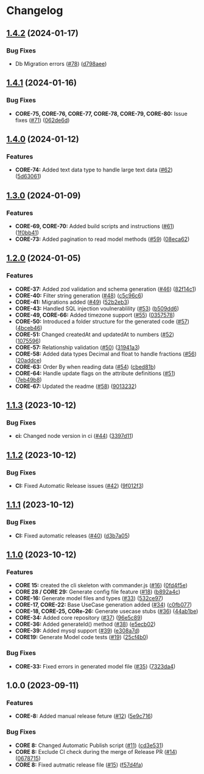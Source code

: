 # Changelog

## [1.4.2](https://github.com/Shanaka11/FTD_Core/compare/v1.4.1...v1.4.2) (2024-01-17)


### Bug Fixes

* Db Migration errors ([#78](https://github.com/Shanaka11/FTD_Core/issues/78)) ([d798aee](https://github.com/Shanaka11/FTD_Core/commit/d798aeebb19e7fbe4cbfbebe2ab7fb9342527995))

## [1.4.1](https://github.com/Shanaka11/FTD_Core/compare/v1.4.0...v1.4.1) (2024-01-16)


### Bug Fixes

* **CORE-75, CORE-76, CORE-77, CORE-78, CORE-79, CORE-80:** Issue fixes ([#71](https://github.com/Shanaka11/FTD_Core/issues/71)) ([062de6d](https://github.com/Shanaka11/FTD_Core/commit/062de6db21aaa6a460fa3e69966571f96f181c08))

## [1.4.0](https://github.com/Shanaka11/FTD_Core/compare/v1.3.0...v1.4.0) (2024-01-12)


### Features

* **CORE-74:** Added text data type to handle large text data ([#62](https://github.com/Shanaka11/FTD_Core/issues/62)) ([5d63061](https://github.com/Shanaka11/FTD_Core/commit/5d63061925b697ab6e9e4daf0ba60c808b5cdd6e))

## [1.3.0](https://github.com/Shanaka11/FTD_Core/compare/v1.2.0...v1.3.0) (2024-01-09)


### Features

* **CORE-69, CORE-70:** Added build scripts and instructions ([#61](https://github.com/Shanaka11/FTD_Core/issues/61)) ([1f0bb41](https://github.com/Shanaka11/FTD_Core/commit/1f0bb410191c351b0fd81d2b424e2c1678edd5d5))
* **CORE-73:** Added pagination to read model methods ([#59](https://github.com/Shanaka11/FTD_Core/issues/59)) ([08eca62](https://github.com/Shanaka11/FTD_Core/commit/08eca622f43bb9f0992083ac9f666bb861bf7069))

## [1.2.0](https://github.com/Shanaka11/FTD_Core/compare/v1.1.3...v1.2.0) (2024-01-05)


### Features

* **CORE-37:** Added zod validation and schema generation ([#46](https://github.com/Shanaka11/FTD_Core/issues/46)) ([82f14c1](https://github.com/Shanaka11/FTD_Core/commit/82f14c167d07b7d701de7bc0e47fcb72055324fe))
* **CORE-40:** Filter string generation ([#48](https://github.com/Shanaka11/FTD_Core/issues/48)) ([c5c96c6](https://github.com/Shanaka11/FTD_Core/commit/c5c96c62e66529659bdc9b4c976b0fedbaf7a944))
* **CORE-41:** Migrations added ([#49](https://github.com/Shanaka11/FTD_Core/issues/49)) ([52b2eb3](https://github.com/Shanaka11/FTD_Core/commit/52b2eb38323ba57979b8116790907db745a87241))
* **CORE-43:** Handled SQL injection voulnerablility ([#53](https://github.com/Shanaka11/FTD_Core/issues/53)) ([b509dd6](https://github.com/Shanaka11/FTD_Core/commit/b509dd62658783ec73bbd56e63ea56954bd6a19a))
* **CORE-49, CORE-66:** Added timezone support ([#55](https://github.com/Shanaka11/FTD_Core/issues/55)) ([0357578](https://github.com/Shanaka11/FTD_Core/commit/03575781d6c43d43ef146b68d733974d85eb76b2))
* **CORE-50:** Introduced a folder structure for the generated code ([#57](https://github.com/Shanaka11/FTD_Core/issues/57)) ([4bceb46](https://github.com/Shanaka11/FTD_Core/commit/4bceb4612664586b8b1b214727c31e531f54b98d))
* **CORE-51:** Changed createdAt and updatedAt to numbers ([#52](https://github.com/Shanaka11/FTD_Core/issues/52)) ([1075596](https://github.com/Shanaka11/FTD_Core/commit/1075596abadc0a5b767cce7feb5d5bc58790949f))
* **CORE-57:** Relationship validation ([#50](https://github.com/Shanaka11/FTD_Core/issues/50)) ([31941a3](https://github.com/Shanaka11/FTD_Core/commit/31941a3672a1af02d01ef3a3c70253dda5fa17dc))
* **CORE-58:** Added data types Decimal and float to handle fractions ([#56](https://github.com/Shanaka11/FTD_Core/issues/56)) ([20addce](https://github.com/Shanaka11/FTD_Core/commit/20addceff0ea5804574d3b903c522429910285af))
* **CORE-63:** Order By when reading data ([#54](https://github.com/Shanaka11/FTD_Core/issues/54)) ([cbed81b](https://github.com/Shanaka11/FTD_Core/commit/cbed81b095791e530952b09912ed15087b464929))
* **CORE-64:** Handle update flags on the attribute definitions ([#51](https://github.com/Shanaka11/FTD_Core/issues/51)) ([7eb49b8](https://github.com/Shanaka11/FTD_Core/commit/7eb49b8c9b61c8ffa19d3fbf77ad02cace2dae80))
* **CORE-67:** Updated the readme ([#58](https://github.com/Shanaka11/FTD_Core/issues/58)) ([9013232](https://github.com/Shanaka11/FTD_Core/commit/90132329b034fe8af300e1ae805e8f89ed7ca249))

## [1.1.3](https://github.com/Shanaka11/FTD_Core/compare/v1.1.2...v1.1.3) (2023-10-12)


### Bug Fixes

* **ci:** Changed node version in ci ([#44](https://github.com/Shanaka11/FTD_Core/issues/44)) ([3397d11](https://github.com/Shanaka11/FTD_Core/commit/3397d114db7d1f61fc6314b97f40f2a6c17e3f6f))

## [1.1.2](https://github.com/Shanaka11/FTD_Core/compare/v1.1.1...v1.1.2) (2023-10-12)


### Bug Fixes

* **CI:** Fixed Automatic Release issues ([#42](https://github.com/Shanaka11/FTD_Core/issues/42)) ([9f012f3](https://github.com/Shanaka11/FTD_Core/commit/9f012f381a87df923c89af8b661a98d5a5c28fe2))

## [1.1.1](https://github.com/Shanaka11/FTD_Core/compare/v1.1.0...v1.1.1) (2023-10-12)


### Bug Fixes

* **CI:** Fixed automatic releases ([#40](https://github.com/Shanaka11/FTD_Core/issues/40)) ([d3b7a05](https://github.com/Shanaka11/FTD_Core/commit/d3b7a05be49f2922ed92c1c5af22a4eb7cdbd956))

## [1.1.0](https://github.com/Shanaka11/FTD_Core/compare/v1.0.0...v1.1.0) (2023-10-12)


### Features

* **CORE 15:** created the cli skeleton with commander.js ([#16](https://github.com/Shanaka11/FTD_Core/issues/16)) ([0fd4f5e](https://github.com/Shanaka11/FTD_Core/commit/0fd4f5eaf306eea4b845fa4a4f4399d4291bafe1))
* **CORE 28 / CORE 29:** Generate config file feature ([#18](https://github.com/Shanaka11/FTD_Core/issues/18)) ([b892a4c](https://github.com/Shanaka11/FTD_Core/commit/b892a4c0d3f7da619351ebffdfdcefdb76f87214))
* **CORE-16:** Generate model files and types ([#33](https://github.com/Shanaka11/FTD_Core/issues/33)) ([532ce97](https://github.com/Shanaka11/FTD_Core/commit/532ce97720d403988dfbbf96607f7c3e48c6bb9f))
* **CORE-17, CORE-22:** Base UseCase generation added ([#34](https://github.com/Shanaka11/FTD_Core/issues/34)) ([c0fb077](https://github.com/Shanaka11/FTD_Core/commit/c0fb077150a0fb22a70a2c4ddc7ba0d8f58397e0))
* **CORE-18, CORE-25, CORe-26:** Generate usecase stubs ([#36](https://github.com/Shanaka11/FTD_Core/issues/36)) ([44ab1be](https://github.com/Shanaka11/FTD_Core/commit/44ab1becf8c0547e8e09424d939ced9ae503b6b2))
* **CORE-34:** Added core repository ([#37](https://github.com/Shanaka11/FTD_Core/issues/37)) ([96e5c89](https://github.com/Shanaka11/FTD_Core/commit/96e5c892573170b7fbf9c7f0e545ed183e45ef51))
* **CORE-36:** Added generateId() method ([#38](https://github.com/Shanaka11/FTD_Core/issues/38)) ([e5ecb02](https://github.com/Shanaka11/FTD_Core/commit/e5ecb02124adbf1e0308cfe0ccef7fbee8c80cea))
* **CORE-39:** Added mysql support ([#39](https://github.com/Shanaka11/FTD_Core/issues/39)) ([e308a7d](https://github.com/Shanaka11/FTD_Core/commit/e308a7de95d69da41b52550b0ff13fded9dbd770))
* **CORE19:** Generate Model code tests ([#19](https://github.com/Shanaka11/FTD_Core/issues/19)) ([25cf4b0](https://github.com/Shanaka11/FTD_Core/commit/25cf4b05e8c5a9516fe141e99201d99f98e9a8cd))


### Bug Fixes

* **CORE-33:** Fixed errors in generated model file ([#35](https://github.com/Shanaka11/FTD_Core/issues/35)) ([7323da4](https://github.com/Shanaka11/FTD_Core/commit/7323da42f60ab61756dedbe126e7097e2aeff6f8))

## 1.0.0 (2023-09-11)


### Features

* **CORE-8:** Added manual release feture ([#12](https://github.com/Shanaka11/FTD_Core/issues/12)) ([5e9c716](https://github.com/Shanaka11/FTD_Core/commit/5e9c716b4b6225cfdb69bd454330b0f14fb411e0))


### Bug Fixes

* **CORE 8:** Changed Automatic Publish script ([#11](https://github.com/Shanaka11/FTD_Core/issues/11)) ([cd3e531](https://github.com/Shanaka11/FTD_Core/commit/cd3e5316c0dd1d19f81f833dd286fd50f8f477e4))
* **CORE 8:** Exclude CI check during the merge of Release PR ([#14](https://github.com/Shanaka11/FTD_Core/issues/14)) ([0678715](https://github.com/Shanaka11/FTD_Core/commit/0678715a1affea1ec4e1445f7307e504bbbf10f4))
* **CORE 8:** Fixed autmatic release file ([#15](https://github.com/Shanaka11/FTD_Core/issues/15)) ([f57d4fa](https://github.com/Shanaka11/FTD_Core/commit/f57d4fa8e358a6c2689a8123d29ff2fc4f2a5d3e))
